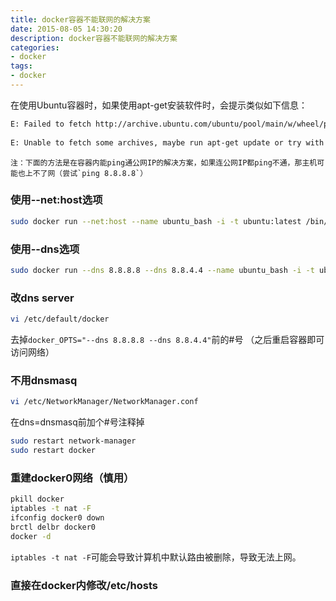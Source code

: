 ```yaml
---
title: docker容器不能联网的解决方案
date: 2015-08-05 14:30:20
description: docker容器不能联网的解决方案
categories: 
- docker
tags:
- docker
---
```


在使用Ubuntu容器时，如果使用apt-get安装软件时，会提示类似如下信息：
```bash
E: Failed to fetch http://archive.ubuntu.com/ubuntu/pool/main/w/wheel/python-wheel_0.24.0-1~ubuntu1_all.deb  Could not resolve 'archive.ubuntu.com'
 
E: Unable to fetch some archives, maybe run apt-get update or try with --fix-missing?
```
	注：下面的方法是在容器内能ping通公网IP的解决方案，如果连公网IP都ping不通，那主机可能也上不了网（尝试`ping 8.8.8.8`）

### 使用--net:host选项
```bash
sudo docker run --net:host --name ubuntu_bash -i -t ubuntu:latest /bin/bash 
```
### 使用--dns选项
```bash
sudo docker run --dns 8.8.8.8 --dns 8.8.4.4 --name ubuntu_bash -i -t ubuntu:latest /bin/bash 
```
### 改dns server
```bash
vi /etc/default/docker 
```
去掉`docker_OPTS="--dns 8.8.8.8 --dns 8.8.4.4"`前的#号 （之后重启容器即可访问网络）

### 不用dnsmasq
```bash
vi /etc/NetworkManager/NetworkManager.conf 
```
在dns=dnsmasq前加个#号注释掉 
```bash
sudo restart network-manager 
sudo restart docker 
```
### 重建docker0网络（慎用）
```bash
pkill docker 
iptables -t nat -F 
ifconfig docker0 down 
brctl delbr docker0 
docker -d 
```
`iptables -t nat -F`可能会导致计算机中默认路由被删除，导致无法上网。

### 直接在docker内修改/etc/hosts
